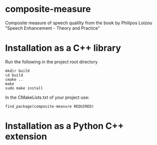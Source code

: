 # composite-measure
Composite measure of speech qualilty from the book by Philipos Loizou "Speech Enhancement - Theory and Practice"

# Installation as a C++ library
Run the following in the project root directory

```
mkdir build
cd build
cmake ..
make 
sudo make install
```

In the CMakeLists.txt of your project use:

```
find_package(composite-measure REQUIRED)
```

# Installation as a Python C++ extension

